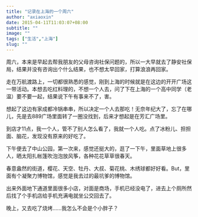 ```yaml
---
title: "记录在上海的一个周六"
author: "axiaoxin"
date: 2015-04-11T11:03:07+08:00
subtitle: ""
image: ""
tags: ["生活","上海"]
slug: ""
---
```


周六，本来是早起去帮我朋友的父母咨询社保问题的，所以一大早就去了静安社保局，结果并没有咨询出个什么结果，也不想太早回家，打算浪浪再回家。

走在万航渡路上，一切都很熟悉的感觉，刚到上海的时候就是在这边的开开广场这一带活动。本想去吃红料理的，不想一个人去，问了下在上海的一个高中同学（老温）要不要一起，结果说下午有事来不了，害。

想起了这边有家成都冷锅串串，所以决定一个人去那吃！无奈年纪大了，忘了在哪儿，先是去889广场里面转了一圈没找到，后来才想起是在芳汇广场里。

到店才11点，我一个人，管不了别人怎么看了，我就一个人吃。点了冰粉儿、担担面、脑花，发现没有原来的好吃了。

下午便去了中山公园，第一次来，感觉还挺大的，逛了一下午，里面草地上很多人，晒太阳扎帐篷吹泡泡放风筝，各种花花草草很春天。

春意盎然的街道，樱花、天空、牡丹、大叔、菊花桃、木绣球都好好看。But，里面有个凝聚力博物馆，感觉是我去过的最坑爹的博物馆。

出来外面地下通道里面很多小店，对面是商场，手机已经没电了，进去上个厕所然后找了个手机店给手机充满电就坐公交回去了。

晚上，又去吃了烧烤......我怎么不会是个小胖子？
